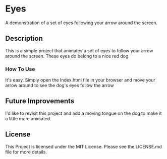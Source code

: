 # Eyes
A demonstration of a set of eyes following your arrow around the screen.
## Description
This is a simple project that animates a set of eyes to follow your arrow around the screen. These eyes do belong to a nice red dog.
### How To Use
It's easy. Simply open the Index.html file in your browser and move your arrow around to see the dog's eyes follow the arrow
## Future Improvements 
I'd like to revisit this project and add a moving tongue on the dog to make it a little more animated.
## License
This Project is licensed under the MIT License. Please see the LICENSE.md file for more details.
 
